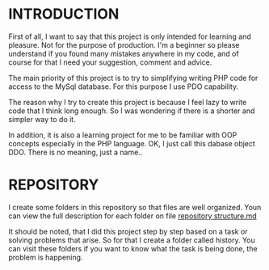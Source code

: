 # INTRODUCTION

First of all, I want to say that this project is only intended for learning and pleasure. Not for the purpose of production. I'm a beginner so please understand if you found many mistakes anywhere in my code, and of course for that I need your suggestion, comment and advice.

The main priority of this project is to try to simplifying writing PHP code for access to the MySql database. For this purpose I use PDO capability. 

The reason why I try to create this project is because I feel lazy to write code that I think long enough. So I was wondering if there is a shorter and simpler way to do it.

In addition, it is also a learning project for me to be familiar with OOP concepts especially in the PHP language.
OK, I just call this dabase object DDO. There is no meaning, just a name..

# REPOSITORY 

I create some folders in this repository so that files are well organized. Youn can view the full description for each folder on file [repository structure.md](https://github.com/torepo/DDO/blob/master/repository%20structure.md)

It should be noted, that I did this project step by step based on a task or solving problems that arise. So for that I create a folder called history. You can visit these folders if you want to know what the task is being done, the problem is happening.





